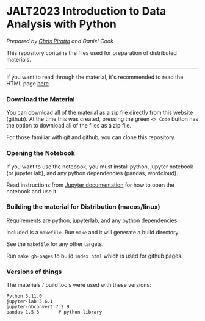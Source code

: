# JALT2023 Introduction to Data Analysis with Python

*Prepared by [Chris Pirotto](https://www.linkedin.com/in/cpirotto/) and Daniel Cook*

This repository contains the files used for preparation of distributed materials.

---

If you want to read through the material, it's recommended to read the HTML page [here](https://1dancook.github.io/JALT2023-Intro-to-Data-Analysis-with-Python/).

### Download the Material

You can download all of the material as a zip file directly from this website (github). At the time this was created, pressing the green `<> Code` button has the option to download all of the files as a zip file.

For those familiar with git and github, you can clone this repository.


### Opening the Notebook

If you want to use the notebook, you must install python, jupyter notebook (or jupyter lab), and any python dependencies (pandas, wordcloud).

Read instructions from [Jupyter documentation](https://docs.jupyter.org/en/latest/) for how to open the notebook and use it.


### Building the material for Distribution (macos/linux)

Requirements are python, jupyterlab, and any python dependencies.

Included is a `makefile`. Run `make` and it will generate a build directory.

See the `makefile` for any other targets.

Run `make gh-pages` to build `index.html` which is used for github pages.


### Versions of things

The materials / build tools were used with these versions:

```
Python 3.11.0
jupyter-lab 3.6.1
jupyter-nbconvert 7.2.9
pandas 1.5.3       # python library
```
